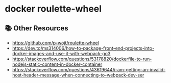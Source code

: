 # docker roulette-wheel

## 📚 Other Resources
- https://github.com/p-wojt/roulette-wheel
- https://dev.to/ms314006/how-to-package-front-end-projects-into-docker-images-and-use-it-with-webpack-go3
- https://stackoverflow.com/questions/53178820/dockerfile-to-run-nodejs-static-content-in-docker-container
- https://stackoverflow.com/questions/43619644/i-am-getting-an-invalid-host-header-message-when-connecting-to-webpack-dev-ser